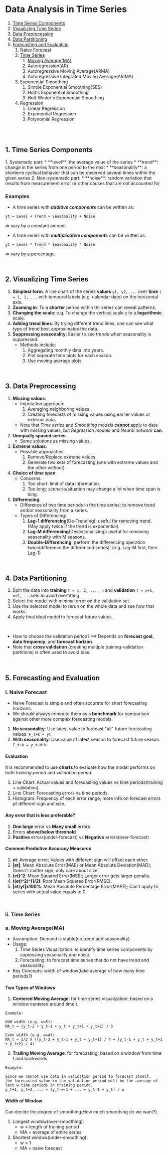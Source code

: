 # Data Analysis in Time Series

  1. [Time Series Components](#components)
  2. [Visualizing Time Series](#visualizing)
  3. [Data Preprocessing](#preprocessing)
  4. [Data Partitioning](#partitioning)
  5. [Forecasting and Evaluation](#forecasting)
      1. [Naive Forecast](#naive)
      2. [Time Series](#timeseries)
          1. [Moving Average(MA)](#MA)
          2. Autoregression(AR)
          3. Autoregressive Moving Average(ARMA)
          4. Autoregressive Integrated Moving Average(ARIMA)
      3. Exponential Smoothing
          1. Simple Exponential Smoothing(SES)
          2. Holt's Exponential Smoothing
          3. Holt-Winter's Exponential Smoothing
      4. Regression
          1. Linear Regression
          2. Exponential Regression
          3. Polynomial Regression

<br>
<br>

<h2 id="components">1. Time Series Components</h2>
1. Systematic part:
    * **level**: the average value of the series
    * **trend**: change in the series from one period to the next
    * **seasonality**: a shorterm cyclical behavior that can be observed several times within the given series
2. Non-systematic part: 
    * **noise**: random variation that results from measurement error or other causes that are not accounted for

### Examples

* A time series with *__additive components__* can be written as:
```
yt = Level + Trend + Seasonality + Noise
```
=> vary by a constant amount


* A time series with *__multiplicative components__* can be written as:
```
yt = Level * Trend * Seasonality * Noise
```
=> vary by a percentage

<br>

<h2 id="visualizing">2. Visualizing Time Series</h2>

1. **Simplest form**: A line chart of the series **values** `y1, y2, ...` over **time** `t = 1, 2, ...` with temporal labels (e.g. calendar date) on the horizontal axis.
2. **Zooming in**: To a **shorter** period within thr series can reveal patterns.
3. **Changing the scale**: e.g. To change the vertical scale `y` to a **logarithmic** scale.
4. **Adding trend lines**: By trying different trend lines, one can see what type of trend best approximates the data.
5. **Suppressing seasonality**: Easier to see trends when seasonality is suppressed.
    * Methods include: 
        1. Aggregating monthly data into years.
        2. Plot seperate time plots for each season.
        3. Use moving average plots

<br >

<h2 id="preprocessing">3. Data Preprocessing</h2>

1. **Missing values**: 
    * Imputation approach:
        1. Averaging neighboring values.
        2. Creating forecasts of missing values using earlier values or external data.
    * Note that *Time series* and *Smoothing models* **cannot** apply to data with missing values, but *Regression models* and *Neural network* **can**.
2. **Unequally spaced series**: 
    * Same solutions as missing values.
3. **Extreme values**: 
    * Possible approaches:
        1. Remove/Replace extreme values.
        2. Generate two sets of forecasting (one with extreme values and the other without).
4. **Choice of time span**: 
    * Concerns:
        1. Too short: limit of data information.
        2. Too long: scenario/situation may change a lot when time span is long.
5. **Differencing**:
    * Difference of two time periods in the time series; to remove trend and/or seasonality from a series.
    * Types of Differencing:
        1. **Lag-1 differencing**(De-Trending): useful for removing trend. (May apply twice if the trend is exponential)
        2. **Lag-M differencing**(Deseasonalizing): useful for removing seasonality with M seasons. 
        3. **Double-Differencing**: perform the differencing operation twice(difference the differenced series). (e.g. Lag-M first, then Lag-1)

<br>

<h2 id="partitioning">4. Data Partitioning</h2>

1. Split the data into **training** `t = 1, 2, ..., n` and **validation** `t = n+1, n+2, ...`sets to avoid overfitting.
2. Select the model with minimal error on the validation set.
3. Use the selected model to rerun on the whole data and see how that works.
4. Apply final ideal model to forecast future values.

<br>

* How to choose the validation period? ==> Depends on **forecast goal**, **data frequency**, and **forecast horizon**.
* Note that **cross validation** (creating multiple training-validation partitions) is often used to avoid bias.

<br >

<h2 id="forecasting">5. Forecasting and Evaluation</h2>

<h3 id="naive">i. Naive Forecast</h3>

* Naive Forecast is simple and often accurate for short forecasting horizons.
* We should always compute them as a **benchmark** for comparison against other more complex forecasting models.

1. **No seasonality**: Use latest value to forecast "all" future forecasting values. `F_t+k = yt`
2. **With seasonality**: Use value of latest season to forecast future season. `F_t+k = y_t-M+k`

#### Evaluation

It is recommended to use **charts** to evaluate how the model performs on both *training period* and *validation period*.
1. Line Chart: Actual values and forecasting values vs time periods(training + validation).
2. Line Chart: Forecasting errors vs time periods.
3. Histogram: Frequency of each error range; more info on forecast errors pf different sign and size.

#### Any error that is less preferable?

1. **One large** error vs **Many small** errors
2. Errors **above/below threshold**
3. **Positive** errors(under-forecast) vs **Negative** errors(over-forecast)

#### Common Predictive Accuracy Measures

1. **et**: Average error; Values with different sign will offset each other.
2. **|et|**: Mean Absolute Error(MAE) or Mean Absolute Deviation(MAD); Doesn't matter sign, only care about size.
3. **(et)^2**: Mean Squared Error(MSE); Larger error gets larger penalty.
4. **((et)^2)^(1/2)**: Root Mean Squared Error(RMSE).
5. **|et/yt|x100%**: Mean Absolute Percentage Error(MAPE); Can't apply to series with actual value equals to 0.

<br>

<h3 id="timeseries">ii. Time Series</h3>

<h3 id="MA">a. Moving Average(MA)</h3>

* Assumption: Demand is stable(no trend and seasonality)
* Usage: 
    1. Time Series Visualization: to identify time series components by supressing seasonality and noise.
    2. Forecasting: to forecast time series that do not have trend and seasonality.
* Key Concepts: width of window(take average of how many time periods?)

#### Two Types of Windows

1. **Centered Moving Average**: for time series visualization; based on a window centered around time t.
```
Example:

Odd width (e.g. w=5):
MA_t = (y_t-2 + y_t-1 + y_t + y_t+1 + y_t+2) / 5

Even width (e.g. w=4):
MA_t = 1/2 X ((y_t-2 + y_t-1 + y_t + y_t+1) / 4 + (y_t-1 + y_t + y_t+1 + y_t+2) / 4)
```

2. **Trailing Moving Average**: for forecasting; based on a window from time t and backwards.
```
Example:

Since we cannot use data in validation period to forecast itself, 
the forecasted value in the validation period will be the average of last w time periods in training period.
y_t+1, y_t+2, ... = (y_t-w-1 + ... + y_t-1 + y_t) / w
```

#### Width of Window

Can decide the degree of smoothing(How much smoothing do we want?).
1. Longest window(over-smoothing):
    * w = length of training period
    * MA = average of entire series
2. Shortest window(under-smoothing):
    * w = 1
    * MA = naive forecast

<br>








